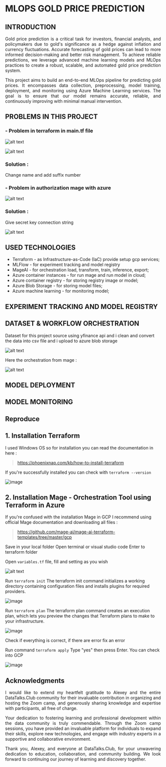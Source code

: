# MLOPS GOLD PRICE PREDICTION


## INTRODUCTION
  
<p align="justify"> Gold price prediction is a critical task for investors, financial analysts, and policymakers due to gold's significance as a hedge against inflation and currency fluctuations. Accurate forecasting of gold prices can lead to more informed decision-making and better risk management. To achieve reliable predictions, we leverage advanced machine learning models and MLOps practices to create a robust, scalable, and automated gold price prediction system. </p>
<p align="justify">
This project aims to build an end-to-end MLOps pipeline for predicting gold prices. It encompasses data collection, preprocessing, model training, deployment, and monitoring using Azure Machine Learning services. The goal is to ensure that our model remains accurate, reliable, and continuously improving with minimal manual intervention. </p>

## PROBLEMS IN THIS PROJECT

### - Problem in terraform in main.tf file

  ![alt text](image.png)

  ![alt text](image-1.png)
  
  ### Solution :
  
  Change name and add suffix number
  
### - Problem in authorization mage with azure
  
  ![alt text](image-2.png)
  
  ### Solution :
  
  Give secret key connection string
  
  ![alt text](image-3.png)

## USED TECHNOLOGIES
- Terraform - as Infrastructure-as-Code (IaC) provide setup gcp services;
- MLFlow - for experiment tracking and model registry
- MageAI - for orchestration load, transform, train, inference, export;
- Azure container instances - for run mage and run model in cloud;
- Azure container registry - for storing registry image or model;
- Azure Blob Storage - for storing model files;
- Azure machine learning - for monitoring model;

## EXPERIMENT TRACKING AND MODEL REGISTRY 


## DATASET & WORKFLOW ORCHESTRATION
Dataset for this project source using yfinance api and i clean and convert the data into csv file and i upload to azure blob storage

![alt text](image-4.png)

Here the orchestration from mage :

![alt text](image-5.png)

## MODEL DEPLOYMENT

## MODEL MONITORING

## Reproduce

## 1. Installation Terraform

I used Windows OS so for installation you can read the documentation in here :
> https://phoenixnap.com/kb/how-to-install-terraform

If you're successfully installed you can check with 
`terraform --version`

![image](https://github.com/SofyanAkbar94/Project-DE-Zoomcamp-2024/assets/136363515/43710fc5-4cf3-4639-8b92-c8f00e411d14)

## 2. Installation Mage - Orchestration Tool using Terraform in Azure

If you're confused with the installation Mage in GCP I recommend using official Mage documentation and downloading all files :

> https://github.com/mage-ai/mage-ai-terraform-templates/tree/master/gcp

Save in your local folder
Open terminal or visual studio code
Enter to terraform folder

Open `variables.tf` file, fill and setting as you wish

![alt text](image-6.png)

Run `terraform init` The terraform init command initializes a working directory containing configuration files and installs plugins for required providers.

![image](https://github.com/SofyanAkbar94/Project-DE-Zoomcamp-2024/assets/136363515/5b3adbc5-a331-4649-98e5-b4feba8fc1c9)

Run `terraform plan` The terraform plan command creates an execution plan, which lets you preview the changes that Terraform plans to make to your infrastructure.

![image](https://github.com/SofyanAkbar94/Project-DE-Zoomcamp-2024/assets/136363515/d65da367-bdbe-463f-bfec-459ea253d92e)

Check if everything is correct, if there are error fix an error

Run command `terraform apply` Type "yes" then press Enter. You can check into GCP

![image](https://github.com/SofyanAkbar94/Project-DE-Zoomcamp-2024/assets/136363515/8f7e3783-341b-4797-9d11-4de427b451a8)

## Acknowledgments

<p align="justify">I would like to extend my heartfelt gratitude to Alexey and the entire DataTalks.Club community for their invaluable contribution in organizing and hosting the Zoom camp, and generously sharing knowledge and expertise with participants, all free of charge.</p>

<p align="justify">Your dedication to fostering learning and professional development within the data community is truly commendable. Through the Zoom camp sessions, you have provided an invaluable platform for individuals to expand their skills, explore new technologies, and engage with industry experts in a supportive and collaborative environment.</p>
<p align="justify">Thank you, Alexey, and everyone at DataTalks.Club, for your unwavering dedication to education, collaboration, and community building. We look forward to continuing our journey of learning and discovery together.</p>

